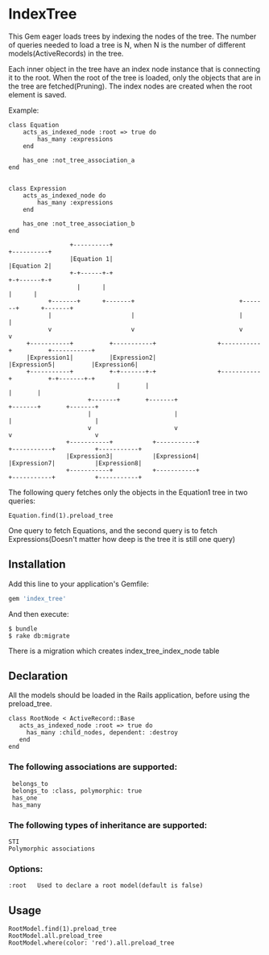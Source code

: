 # IndexTree

This Gem eager loads trees by indexing the nodes of the tree. The number of queries needed to load a tree is N, 
when N is the number of different models(ActiveRecords) in the tree.

Each inner object in the tree have an index node instance that is connecting it to the root.
When the root of the tree is loaded, only the objects that are in the tree are fetched(Pruning).
The index nodes are created when the root element is saved.

Example:

    class Equation
        acts_as_indexed_node :root => true do
            has_many :expressions
        end
      
        has_one :not_tree_association_a
    end
    
    
    class Expression
        acts_as_indexed_node do
            has_many :expressions
        end
        
        has_one :not_tree_association_b
    end
        
                     +----------+                                         +----------+
                     |Equation 1|                                         |Equation 2|
                     +-+------+-+                                         +-+------+-+
                       |      |                                             |      |
               +-------+      +-------+                             +-------+      +-------+
               |                      |                             |                      |
               v                      v                             v                      v
         +-----------+          +-----------+                 +-----------+          +-----------+
         |Expression1|          |Expression2|                 |Expression5|          |Expression6|
         +-----------+          +-+-------+-+                 +-----------+          +-+-------+-+
                                  |       |                                            |       |
                          +-------+       +-------+                            +-------+       +-------+
                          |                       |                            |                       |
                          v                       v                            v                       v
                    +-----------+           +-----------+                +-----------+           +-----------+
                    |Expression3|           |Expression4|                |Expression7|           |Expression8|
                    +-----------+           +-----------+                +-----------+           +-----------+
    
The following query fetches only the objects in the Equation1 tree in two queries:    
      
    Equation.find(1).preload_tree
    
One query to fetch Equations, and the second query is to fetch Expressions(Doesn't matter how deep is the tree it is still one query)
    

## Installation

Add this line to your application's Gemfile:

```ruby
gem 'index_tree'
```

And then execute:

    $ bundle
    $ rake db:migrate 
    
There is a migration which creates index_tree_index_node table

## Declaration

All the models should be loaded in the Rails application, before using the preload_tree.

    class RootNode < ActiveRecord::Base
       acts_as_indexed_node :root => true do
         has_many :child_nodes, dependent: :destroy
       end
    end
    
### The following associations are supported:
 
     belongs_to
     belongs_to :class, polymorphic: true
     has_one
     has_many

### The following types of inheritance are supported:
    
    STI 
    Polymorphic associations
    
### Options:

    :root   Used to declare a root model(default is false)
        
## Usage

    RootModel.find(1).preload_tree
    RootModel.all.preload_tree
    RootModel.where(color: 'red').all.preload_tree
